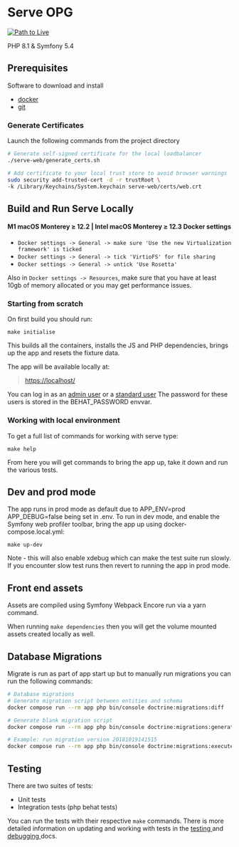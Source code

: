 # Serve OPG

[![Path to Live](https://github.com/ministryofjustice/serve-opg/actions/workflows/workflow-live-path.yml/badge.svg)](https://github.com/ministryofjustice/serve-opg/actions/workflows/workflow-live-path.yml)

 PHP 8.1 & Symfony 5.4

## Prerequisites
Software to download and install

- [docker](https://docs.docker.com/install/)
- [git](https://git-scm.com/book/en/v2/Getting-Started-Installing-Git)

### Generate Certificates

Launch the following commands from the project directory
```bash
# Generate self-signed certificate for the local loadbalancer
./serve-web/generate_certs.sh

# Add certificate to your local trust store to avoid browser warnings
sudo security add-trusted-cert -d -r trustRoot \
-k /Library/Keychains/System.keychain serve-web/certs/web.crt
```



## Build and Run Serve Locally

#### M1 macOS Monterey ≥ 12.2 | Intel macOS Monterey ≥ 12.3 Docker settings

* `Docker settings -> General -> make sure 'Use the new Virtualization framework' is ticked`
* `Docker settings -> General -> tick 'VirtioFS' for file sharing`
* `Docker settings -> General -> untick 'Use Rosetta'`

Also in `Docker settings -> Resources`, make sure that you have at least 10gb of memory allocated or you may get performance issues.

### Starting from scratch

On first build you should run:

```commandline
make initialise
```

This builds all the containers, installs the JS and PHP dependencies, brings up the app
and resets the fixture data.

The app will be available locally at:
> [https://localhost/](https://localhost/)

You can log in as an [admin user](serve-web/src/DataFixtures/adminUsers.yaml) or a [standard user](serve-web/src/DataFixtures/testUsers.yaml)
The password for these users is stored in the BEHAT_PASSWORD envvar.

### Working with local environment

To get a full list of commands for working with serve type:

```make help```

From here you will get commands to bring the app up, take it down and run the various tests.

## Dev and prod mode
The app runs in prod mode as default due to APP_ENV=prod APP_DEBUG=false being set in .env. To run in dev mode,
and enable the Symfony web profiler toolbar, bring the app up using docker-compose.local.yml:

```
make up-dev
```

Note - this will also enable xdebug which can make the test suite run slowly. If you encounter slow test runs then revert to running the app in prod mode.

## Front end assets

Assets are compiled using Symfony Webpack Encore run via a yarn command.

When running `make dependencies` then you will get the volume mounted assets created locally as well.

## Database Migrations
Migrate is run as part of app start up but to manually run migrations
you can run the following commands:

```bash
# Database migrations
# Generate migration script between entities and schema
docker compose run --rm app php bin/console doctrine:migrations:diff

# Generate blank migration script
docker compose run --rm app php bin/console doctrine:migrations:generate

# Example: run migration version 20181019141515
docker compose run --rm app php bin/console doctrine:migrations:execute 20181019141515
```

## Testing
There are two suites of tests:

- Unit tests
- Integration tests (php behat tests)

You can run the tests with their respective `make` commands. There is more detailed information on
updating and working with tests in the [testing ](docs/runbooks/TESTING.md) and [debugging ](docs/runbooks/DEBUGGING.md) docs.
